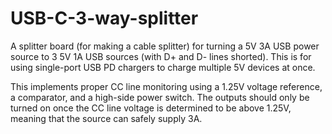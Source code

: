 # USB-C-3-way-splitter
 A splitter board (for making a cable splitter) for turning a 5V 3A USB power source to 3 5V 1A USB sources (with D+ and D- lines shorted). This is for using single-port USB PD chargers to charge multiple 5V devices at once.
 
 This implements proper CC line monitoring using a 1.25V voltage reference, a comparator, and a high-side power switch. The outputs should only be turned on once the CC line voltage is determined to be above 1.25V, meaning that the source can safely supply 3A. 
